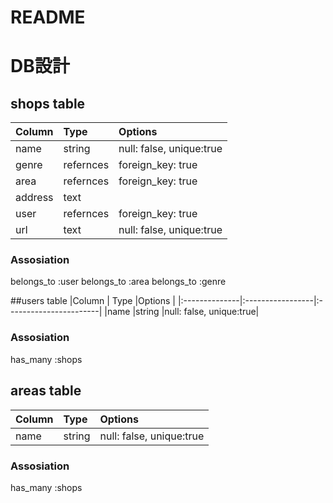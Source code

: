 # README
# DB設計

## shops table
|Column         | Type             |Options                 |
|:--------------|:-----------------|:-----------------------|
|name           |string            |null: false, unique:true|
|genre          |refernces         |foreign_key: true       |
|area           |refernces         |foreign_key: true       |
|address        |text              |                        |
|user           |refernces         |foreign_key: true       |
|url            |text              |null: false, unique:true|

### Assosiation
belongs_to :user
belongs_to :area
belongs_to :genre

##users table 
|Column         | Type             |Options                 |
|:--------------|:-----------------|:-----------------------|
|name           |string            |null: false, unique:true|

### Assosiation
has_many :shops 


## areas table
|Column         | Type             |Options                 |
|:--------------|:-----------------|:-----------------------|
|name           |string            |null: false, unique:true|

### Assosiation
has_many :shops 

